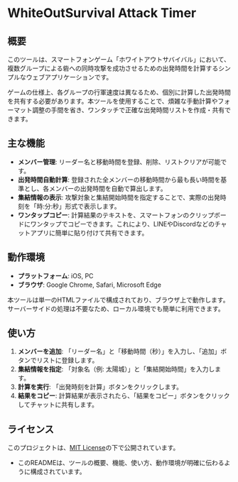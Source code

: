 # WhiteOutSurvival Attack Timer

## 概要

このツールは、スマートフォンゲーム「ホワイトアウトサバイバル」において、複数グループによる砦への同時攻撃を成功させるための出発時間を計算するシンプルなウェブアプリケーションです。

ゲームの仕様上、各グループの行軍速度は異なるため、個別に計算した出発時間を共有する必要があります。本ツールを使用することで、煩雑な手動計算やフォーマット調整の手間を省き、ワンタッチで正確な出発時間リストを作成・共有できます。

## 主な機能

  * **メンバー管理**: リーダー名と移動時間を登録、削除、リストクリアが可能です。
  * **出発時間自動計算**: 登録された全メンバーの移動時間から最も長い時間を基準とし、各メンバーの出発時間を自動で算出します。
  * **集結情報の表示**: 攻撃対象と集結開始時間を指定することで、実際の出発時刻を「時:分:秒」形式で表示します。
  * **ワンタップコピー**: 計算結果のテキストを、スマートフォンのクリップボードにワンタップでコピーできます。これにより、LINEやDiscordなどのチャットアプリに簡単に貼り付けて共有できます。

## 動作環境

  * **プラットフォーム**: iOS, PC
  * **ブラウザ**: Google Chrome, Safari, Microsoft Edge

本ツールは単一のHTMLファイルで構成されており、ブラウザ上で動作します。サーバーサイドの処理は不要なため、ローカル環境でも簡単に利用できます。

## 使い方

1.  **メンバーを追加**: 「リーダー名」と「移動時間（秒）」を入力し、「追加」ボタンでリストに登録します。
2.  **集結情報を指定**: 「対象名（例: 太陽城）」と「集結開始時間」を入力します。
3.  **計算を実行**: 「出発時刻を計算」ボタンをクリックします。
4.  **結果をコピー**: 計算結果が表示されたら、「結果をコピー」ボタンをクリックしてチャットに共有します。

## ライセンス

このプロジェクトは、[MIT License](https://github.com/fuutaco/wos-tools/blob/main/LICENSE)の下で公開されています。
  * このREADMEは、ツールの概要、機能、使い方、動作環境が明確に伝わるように構成されています。

